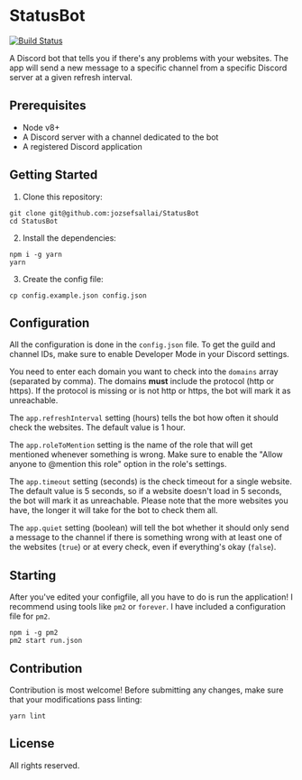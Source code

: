 # StatusBot

[![Build Status](https://travis-ci.org/jozsefsallai/StatusBot.svg?branch=master)](https://travis-ci.org/jozsefsallai/StatusBot)

A Discord bot that tells you if there's any problems with your websites. The app will send a new message to a specific channel from a specific Discord server at a given refresh interval.

## Prerequisites
 * Node v8+
 * A Discord server with a channel dedicated to the bot
 * A registered Discord application

## Getting Started

1. Clone this repository:
```
git clone git@github.com:jozsefsallai/StatusBot
cd StatusBot
```

2. Install the dependencies:
```
npm i -g yarn
yarn
```

3. Create the config file:
```
cp config.example.json config.json
```

## Configuration

All the configuration is done in the `config.json` file. To get the guild and channel IDs, make sure to enable Developer Mode in your Discord settings. 

You need to enter each domain you want to check into the `domains` array (separated by comma). The domains **must** include the protocol (http or https). If the protocol is missing or is not http or https, the bot will mark it as unreachable.

The `app.refreshInterval` setting (hours) tells the bot how often it should check the websites. The default value is 1 hour.

The `app.roleToMention` setting is the name of the role that will get mentioned whenever something is wrong. Make sure to enable the "Allow anyone to @mention this role" option in the role's settings.

The `app.timeout` setting (seconds) is the check timeout for a single website. The default value is 5 seconds, so if a website doesn't load in 5 seconds, the bot will mark it as unreachable. Please note that the more websites you have, the longer it will take for the bot to check them all.

The `app.quiet` setting (boolean) will tell the bot whether it should only send a message to the channel if there is something wrong with at least one of the websites (`true`) or at every check, even if everything's okay (`false`).

## Starting

After you've edited your configfile, all you have to do is run the application! I recommend using tools like `pm2` or `forever`. I have included a configuration file for `pm2`.

```
npm i -g pm2
pm2 start run.json
```

## Contribution

Contribution is most welcome! Before submitting any changes, make sure that your modifications pass linting:

```
yarn lint
```

## License

All rights reserved.